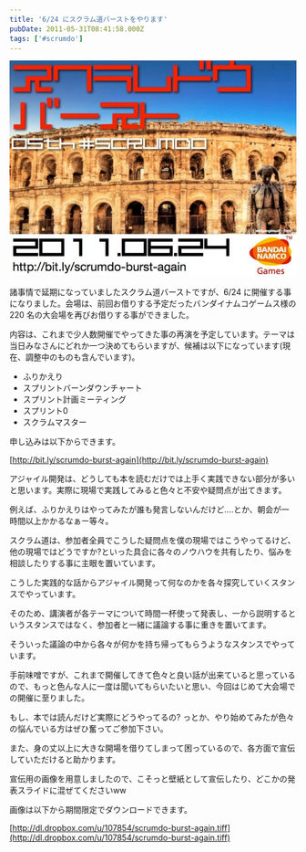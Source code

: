 ```yaml
---
title: '6/24 にスクラム道バーストをやります'
pubDate: 2011-05-31T08:41:58.000Z
tags: ['#scrumdo']
---
```


![f:id:nawoto:20110531171346j:image:w360](/images/backtrace/2011/05/31/20110531171346.webp)

諸事情で延期になっていましたスクラム道バーストですが、6/24 に開催する事になりました。会場は、前回お借りする予定だったバンダイナムコゲームス様の 220 名の大会場を再びお借りする事ができました。

内容は、これまで少人数開催でやってきた事の再演を予定しています。テーマは当日みなさんにどれか一つ決めてもらいますが、候補は以下になっています(現在、調整中のものも含んでいます)。

- ふりかえり
- スプリントバーンダウンチャート
- スプリント計画ミーティング
- スプリント0
- スクラムマスター

申し込みは以下からできます。

[http://bit.ly/scrumdo-burst-again](http://bit.ly/scrumdo-burst-again)

アジャイル開発は、どうしても本を読むだけでは上手く実践できない部分が多いと思います。実際に現場で実践してみると色々と不安や疑問点が出てきます。

例えば、ふりかえりはやってみたが誰も発言しないんだけど....とか、朝会が一時間以上かかるなぁー等々。

スクラム道は、参加者全員でこうした疑問点を僕の現場ではこうやってるけど、他の現場ではどうですか?といった具合に各々のノウハウを共有したり、悩みを相談したりする事に主眼を置いています。

こうした実践的な話からアジャイル開発って何なのかを各々探究していくスタンスでやっています。

そのため、講演者が各テーマについて時間一杯使って発表し、一から説明するというスタンスではなく、参加者と一緒に議論する事に重きを置いてます。

そういった議論の中から各々が何かを持ち帰ってもらうようなスタンスでやっています。

手前味噌ですが、これまで開催してきて色々と良い話が出来ていると思っているので、もっと色んな人に一度は聞いてもらいたいと思い、今回はじめて大会場での開催に至りました。

もし、本では読んだけど実際にどうやってるの? っとか、やり始めてみたが色々の悩んでいる方はぜひ奮ってご参加下さい。

また、身の丈以上に大きな開場を借りてしまって困っているので、各方面で宣伝していただけると助かります。

宣伝用の画像を用意しましたので、こそっと壁紙として宣伝したり、どこかの発表スライドに混ぜてくださいww

画像は以下から期間限定でダウンロードできます。

[http://dl.dropbox.com/u/107854/scrumdo-burst-again.tiff](http://dl.dropbox.com/u/107854/scrumdo-burst-again.tiff)
